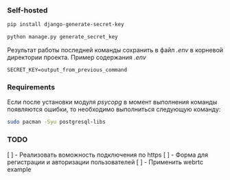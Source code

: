 ### Self-hosted
```bash
pip install django-generate-secret-key

python manage.py generate_secret_key
```
Результат работы последней команды сохранить в файл *.env* в корневой директории проекта.
Пример содержания *.env*
```
SECRET_KEY=output_from_previous_command
```

### Requirements

Если после установки модуля *psycopg* в момент выполнения команды появляются ошибки,
то необходимо выполниться следующую команду:
```bash
sudo pacman -Syu postgresql-libs
```

### TODO
 [ ] - Реализовать воможность подключения по https
 [ ] - Форма для регистрации и авторизации пользователей
 [ ] - Применить webrtc example
